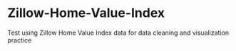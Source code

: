 # Zillow-Home-Value-Index
Test using Zillow Home Value Index data for data cleaning and visualization practice
